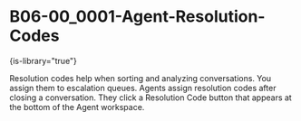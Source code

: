 # B06-00_0001-Agent-Resolution-Codes

{is-library="true"}

<snippet id="B06-00_0001-Agent-Resolution-Codes_snippet">



Resolution codes help when sorting and analyzing conversations. You assign them to escalation queues. Agents assign resolution codes after closing a conversation. They click a Resolution Code button that appears at the bottom of the Agent workspace.


</snippet>